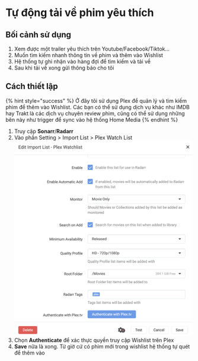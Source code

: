 # Tự động tải về phim yêu thích

## Bối cảnh sử dụng

1. Xem được một trailer yêu thích trên Youtube/Facebook/Tiktok...
2. Muốn tìm kiếm nhanh thông tin về phim và thêm vào Wishlist
3. Hệ thống tự ghi nhận vào hàng đợi để tìm kiếm và tải về
4. Sau khi tải về xong gửi thông báo cho tôi

## Cách thiết lập

{% hint style="success" %}
Ở đây tôi sử dụng Plex để quản lý và tìm kiếm phim để thêm vào Wishlist. Các bạn có thể sử dụng dịch vụ khác như IMDB hay Trakt là các dịch vụ chuyên review phim, cũng có thể sử dụng những bên này như trigger để sync vào hệ thống Home Media
{% endhint %}

1. Truy cập **Sonarr**/**Radarr**
2. Vào phần Setting > Import List > Plex Watch List\
   ![](<../../.gitbook/assets/image (3).png>)
3. Chọn **Authenticate** để xác thực quyền truy cập Wishlist trên Plex
4. **Save** nữa là xong. Từ giờ cứ có phim mới trong wishlist hệ thống tự quét để thêm vào
